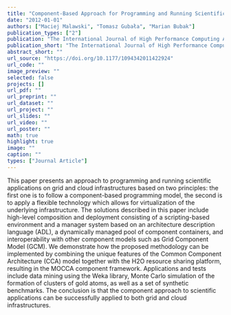 ```yaml
---
title: "Component-Based Approach for Programming and Running Scientific Applications on Grids and Clouds"
date: "2012-01-01"
authors: ["Maciej Malawski", "Tomasz Gubała", "Marian Bubak"]
publication_types: ["2"]
publication: "The International Journal of High Performance Computing Applications, 262 (3) 275--295. SAGE Publications Ltd STM https://doi.org/10.1177/1094342011422924"
publication_short: "The International Journal of High Performance Computing Applications, 262 (3) 275--295. SAGE Publications Ltd STM https://doi.org/10.1177/1094342011422924"
abstract_short: ""
url_source: "https://doi.org/10.1177/1094342011422924"
url_code: ""
image_preview: ""
selected: false
projects: []
url_pdf: ""
url_preprint: ""
url_dataset: ""
url_project: ""
url_slides: ""
url_video: ""
url_poster: ""
math: true
highlight: true
image: ""
caption: ""
types: ["Journal Article"]
---
```

This paper presents an approach to programming and running scientific applications on grid and cloud infrastructures based on two principles: the first one is to follow a component-based programming model, the second is to apply a flexible technology which allows for virtualization of the underlying infrastructure. The solutions described in this paper include high-level composition and deployment consisting of a scripting-based environment and a manager system based on an architecture description language (ADL), a dynamically managed pool of component containers, and interoperability with other component models such as Grid Component Model (GCM). We demonstrate how the proposed methodology can be implemented by combining the unique features of the Common Component Architecture (CCA) model together with the H2O resource sharing platform, resulting in the MOCCA component framework. Applications and tests include data mining using the Weka library, Monte Carlo simulation of the formation of clusters of gold atoms, as well as a set of synthetic benchmarks. The conclusion is that the component approach to scientific applications can be successfully applied to both grid and cloud infrastructures.
